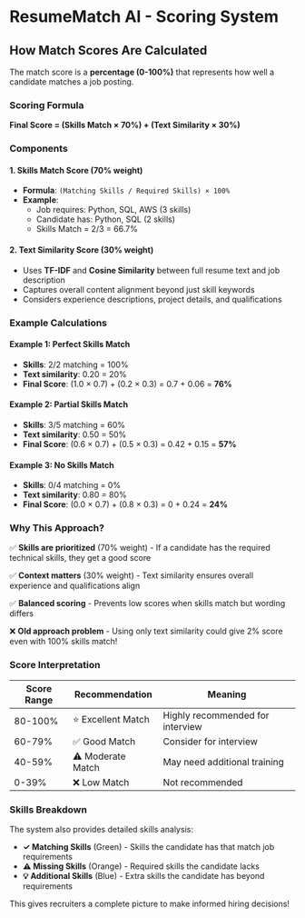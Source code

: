 # ResumeMatch AI - Scoring System

## How Match Scores Are Calculated

The match score is a **percentage (0-100%)** that represents how well a candidate matches a job posting.

### Scoring Formula

**Final Score = (Skills Match × 70%) + (Text Similarity × 30%)**

### Components

#### 1. Skills Match Score (70% weight)
- **Formula**: `(Matching Skills / Required Skills) × 100%`
- **Example**: 
  - Job requires: Python, SQL, AWS (3 skills)
  - Candidate has: Python, SQL (2 skills)
  - Skills Match = 2/3 = 66.7%

#### 2. Text Similarity Score (30% weight)
- Uses **TF-IDF** and **Cosine Similarity** between full resume text and job description
- Captures overall content alignment beyond just skill keywords
- Considers experience descriptions, project details, and qualifications

### Example Calculations

#### Example 1: Perfect Skills Match
- **Skills**: 2/2 matching = 100%
- **Text similarity**: 0.20 = 20%
- **Final Score**: (1.0 × 0.7) + (0.2 × 0.3) = 0.7 + 0.06 = **76%**

#### Example 2: Partial Skills Match
- **Skills**: 3/5 matching = 60%
- **Text similarity**: 0.50 = 50%
- **Final Score**: (0.6 × 0.7) + (0.5 × 0.3) = 0.42 + 0.15 = **57%**

#### Example 3: No Skills Match
- **Skills**: 0/4 matching = 0%
- **Text similarity**: 0.80 = 80%
- **Final Score**: (0.0 × 0.7) + (0.8 × 0.3) = 0 + 0.24 = **24%**

### Why This Approach?

✅ **Skills are prioritized** (70% weight) - If a candidate has the required technical skills, they get a good score

✅ **Context matters** (30% weight) - Text similarity ensures overall experience and qualifications align

✅ **Balanced scoring** - Prevents low scores when skills match but wording differs

❌ **Old approach problem** - Using only text similarity could give 2% score even with 100% skills match!

### Score Interpretation

| Score Range | Recommendation | Meaning |
|------------|----------------|---------|
| 80-100% | ⭐ Excellent Match | Highly recommended for interview |
| 60-79% | ✅ Good Match | Consider for interview |
| 40-59% | ⚠️ Moderate Match | May need additional training |
| 0-39% | ❌ Low Match | Not recommended |

### Skills Breakdown

The system also provides detailed skills analysis:

- **✓ Matching Skills** (Green) - Skills the candidate has that match job requirements
- **⚠ Missing Skills** (Orange) - Required skills the candidate lacks
- **💡 Additional Skills** (Blue) - Extra skills the candidate has beyond requirements

This gives recruiters a complete picture to make informed hiring decisions!
